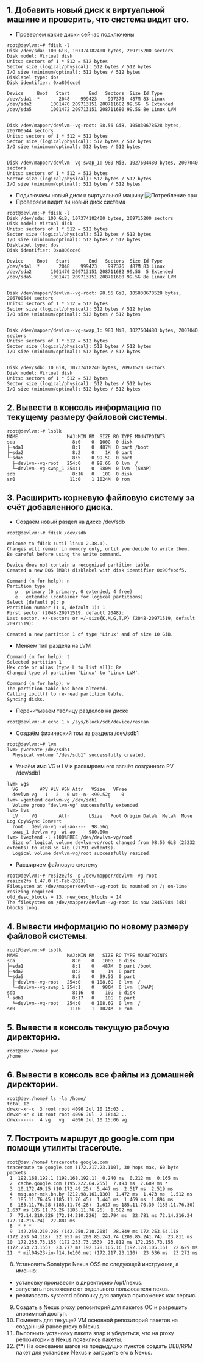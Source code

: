 ## 1. Добавить новый диск к виртуальной машине и проверить, что система видит его.
- Проверяем какие диски сейчас подключены
```console
root@devlvm:~# fdisk -l
Disk /dev/sda: 100 GiB, 107374182400 bytes, 209715200 sectors
Disk model: Virtual disk
Units: sectors of 1 * 512 = 512 bytes
Sector size (logical/physical): 512 bytes / 512 bytes
I/O size (minimum/optimal): 512 bytes / 512 bytes
Disklabel type: dos
Disk identifier: 0xa806cce6

Device     Boot   Start       End   Sectors  Size Id Type
/dev/sda1  *       2048    999423    997376  487M 83 Linux
/dev/sda2       1001470 209713151 208711682 99.5G  5 Extended
/dev/sda5       1001472 209713151 208711680 99.5G 8e Linux LVM


Disk /dev/mapper/devlvm--vg-root: 98.56 GiB, 105830678528 bytes, 206700544 sectors
Units: sectors of 1 * 512 = 512 bytes
Sector size (logical/physical): 512 bytes / 512 bytes
I/O size (minimum/optimal): 512 bytes / 512 bytes


Disk /dev/mapper/devlvm--vg-swap_1: 980 MiB, 1027604480 bytes, 2007040 sectors
Units: sectors of 1 * 512 = 512 bytes
Sector size (logical/physical): 512 bytes / 512 bytes
I/O size (minimum/optimal): 512 bytes / 512 bytes
```
- Подключаем новый диск к виртуальной машину
![Потребление cpu](/HW10/images/new_disk.png)
- Проверяем видит ли новый диск система
```console
root@devlvm:~# fdisk -l
Disk /dev/sda: 100 GiB, 107374182400 bytes, 209715200 sectors
Disk model: Virtual disk
Units: sectors of 1 * 512 = 512 bytes
Sector size (logical/physical): 512 bytes / 512 bytes
I/O size (minimum/optimal): 512 bytes / 512 bytes
Disklabel type: dos
Disk identifier: 0xa806cce6

Device     Boot   Start       End   Sectors  Size Id Type
/dev/sda1  *       2048    999423    997376  487M 83 Linux
/dev/sda2       1001470 209713151 208711682 99.5G  5 Extended
/dev/sda5       1001472 209713151 208711680 99.5G 8e Linux LVM


Disk /dev/mapper/devlvm--vg-root: 98.56 GiB, 105830678528 bytes, 206700544 sectors
Units: sectors of 1 * 512 = 512 bytes
Sector size (logical/physical): 512 bytes / 512 bytes
I/O size (minimum/optimal): 512 bytes / 512 bytes


Disk /dev/mapper/devlvm--vg-swap_1: 980 MiB, 1027604480 bytes, 2007040 sectors
Units: sectors of 1 * 512 = 512 bytes
Sector size (logical/physical): 512 bytes / 512 bytes
I/O size (minimum/optimal): 512 bytes / 512 bytes


Disk /dev/sdb: 10 GiB, 10737418240 bytes, 20971520 sectors
Disk model: Virtual disk
Units: sectors of 1 * 512 = 512 bytes
Sector size (logical/physical): 512 bytes / 512 bytes
I/O size (minimum/optimal): 512 bytes / 512 bytes
```
## 2. Вывести в консоль информацию по текущему размеру файловой системы.
```console
root@devlvm:~# lsblk
NAME                  MAJ:MIN RM  SIZE RO TYPE MOUNTPOINTS
sda                     8:0    0  100G  0 disk
├─sda1                  8:1    0  487M  0 part /boot
├─sda2                  8:2    0    1K  0 part
└─sda5                  8:5    0 99.5G  0 part
  ├─devlvm--vg-root   254:0    0 98.6G  0 lvm  /
  └─devlvm--vg-swap_1 254:1    0  980M  0 lvm  [SWAP]
sdb                     8:16   0   10G  0 disk
sr0                    11:0    1 1024M  0 rom
```
## 3. Расширить корневую файловую систему за счёт добавленного диска.
- Создаём новый раздел на диске /dev/sdb
```console
root@devlvm:~# fdisk /dev/sdb

Welcome to fdisk (util-linux 2.38.1).
Changes will remain in memory only, until you decide to write them.
Be careful before using the write command.

Device does not contain a recognized partition table.
Created a new DOS (MBR) disklabel with disk identifier 0x90febdf5.

Command (m for help): n
Partition type
   p   primary (0 primary, 0 extended, 4 free)
   e   extended (container for logical partitions)
Select (default p): p
Partition number (1-4, default 1): 1
First sector (2048-20971519, default 2048):
Last sector, +/-sectors or +/-size{K,M,G,T,P} (2048-20971519, default 20971519):

Created a new partition 1 of type 'Linux' and of size 10 GiB.
```
- Меняем тип раздела на LVM
```console
Command (m for help): t
Selected partition 1
Hex code or alias (type L to list all): 8e
Changed type of partition 'Linux' to 'Linux LVM'.

Command (m for help): w
The partition table has been altered.
Calling ioctl() to re-read partition table.
Syncing disks.
```
- Перечитываем таблицу разделов на диске
```console
root@devlvm:~# echo 1 > /sys/block/sdb/device/rescan
```
- Создаём физический том из раздела /dev/sdb1
```console
root@devlvm:~# lvm
lvm> pvcreate /dev/sdb1
  Physical volume "/dev/sdb1" successfully created.
```
- Узнаём имя VG и LV  и расширяем его засчёт созданного PV /dev/sdb1
```console
lvm> vgs
  VG        #PV #LV #SN Attr   VSize   VFree
  devlvm-vg   1   2   0 wz--n- <99.52g    0
lvm> vgextend devlvm-vg /dev/sdb1
  Volume group "devlvm-vg" successfully extended
lvm> lvs
  LV     VG        Attr       LSize   Pool Origin Data%  Meta%  Move Log Cpy%Sync Convert
  root   devlvm-vg -wi-ao----  98.56g
  swap_1 devlvm-vg -wi-ao---- 980.00m
lvm> lvextend -l +100%FREE /dev/devlvm-vg/root
  Size of logical volume devlvm-vg/root changed from 98.56 GiB (25232 extents) to <108.56 GiB (27791 extents).
  Logical volume devlvm-vg/root successfully resized.
```
- Расширяем файловую систему
```console
root@devlvm:~# resize2fs -p /dev/mapper/devlvm--vg-root
resize2fs 1.47.0 (5-Feb-2023)
Filesystem at /dev/mapper/devlvm--vg-root is mounted on /; on-line resizing required
old_desc_blocks = 13, new_desc_blocks = 14
The filesystem on /dev/mapper/devlvm--vg-root is now 28457984 (4k) blocks long.
```
## 4. Вывести информацию по новому размеру файловой системы.
```console
root@devlvm:~# lsblk
NAME                  MAJ:MIN RM   SIZE RO TYPE MOUNTPOINTS
sda                     8:0    0   100G  0 disk
├─sda1                  8:1    0   487M  0 part /boot
├─sda2                  8:2    0     1K  0 part
└─sda5                  8:5    0  99.5G  0 part
  ├─devlvm--vg-root   254:0    0 108.6G  0 lvm  /
  └─devlvm--vg-swap_1 254:1    0   980M  0 lvm  [SWAP]
sdb                     8:16   0    10G  0 disk
└─sdb1                  8:17   0    10G  0 part
  └─devlvm--vg-root   254:0    0 108.6G  0 lvm  /
sr0                    11:0    1  1024M  0 rom
```
## 5. Вывести в консоль текущую рабочую директорию.
```console
root@dev:/home# pwd
/home
```
## 6. Вывести в консоль все файлы из домашней директории.
```console
root@dev:/home# ls -la /home/
total 12
drwxr-xr-x  3 root root 4096 Jul 10 15:03 .
drwxr-xr-x 18 root root 4096 Jul  2 16:42 ..
drwx------  4 vg   vg   4096 Jul 10 15:06 vg
```
## 7. Построить маршрут до google.com при помощи утилиты traceroute.
```console
root@dev:/home# traceroute google.com
traceroute to google.com (172.217.23.110), 30 hops max, 60 byte packets
 1  192.168.192.1 (192.168.192.1)  0.240 ms  0.212 ms  0.165 ms
 2  cache.google.com (195.222.64.255)  7.493 ms  7.689 ms *
 3  10.172.49.25 (10.172.49.25)  5.447 ms  2.517 ms  2.519 ms
 4  msq.asr-mck.bn.by (212.98.161.130)  1.472 ms  1.473 ms  1.512 ms
 5  185.11.76.45 (185.11.76.45)  1.443 ms  1.469 ms  1.894 ms
 6  185.11.76.28 (185.11.76.28)  1.617 ms 185.11.76.30 (185.11.76.30)  1.637 ms 185.11.76.26 (185.11.76.26)  1.582 ms
 7  72.14.210.226 (72.14.210.226)  22.794 ms  22.781 ms 72.14.216.24 (72.14.216.24)  22.881 ms
 8  * * *
 9  142.250.210.208 (142.250.210.208)  28.849 ms 172.253.64.118 (172.253.64.118)  22.953 ms 209.85.241.74 (209.85.241.74)  23.811 ms
10  172.253.73.153 (172.253.73.153)  23.812 ms 172.253.73.155 (172.253.73.155)  23.777 ms 192.178.105.16 (192.178.105.16)  22.629 ms
11  * mil04s23-in-f14.1e100.net (172.217.23.110)  23.636 ms  23.272 ms
```
8. Установить Sonatype Nexus OSS по следующей инструкции, а именно:
- установку произвести в директорию /opt/nexus.
- запустить приложение от отдельного пользователя nexus.
- реализовать systemd оболочку для запуска приложения как сервис.
9. Создать в Nexus proxy репозиторий для пакетов ОС и разрешить анонимный доступ.
10. Поменять для текущей VM основной репозиторий пакетов на созданный ранее proxy в Nexus.
11. Выполнить установку пакета snap и убедиться, что на proxy репозитории в Nexus появились пакеты.
12. (**) На основании шагов из предыдущих пунктов создать DEB/RPM пакет для установки Nexus и загрузить его в Nexus.